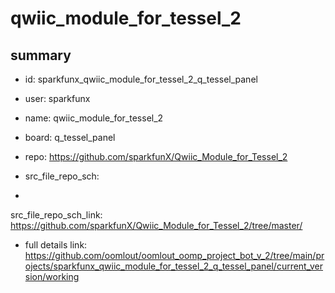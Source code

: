 # qwiic_module_for_tessel_2
 
## summary 
* id: sparkfunx_qwiic_module_for_tessel_2_q_tessel_panel
* user: sparkfunx
* name: qwiic_module_for_tessel_2
* board: q_tessel_panel
* repo: https://github.com/sparkfunX/Qwiic_Module_for_Tessel_2



* src_file_repo_sch: 
*
 src_file_repo_sch_link: https://github.com/sparkfunX/Qwiic_Module_for_Tessel_2/tree/master/
* full details link: https://github.com/oomlout/oomlout_oomp_project_bot_v_2/tree/main/projects/sparkfunx_qwiic_module_for_tessel_2_q_tessel_panel/current_version/working  






